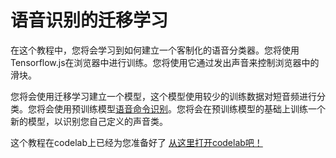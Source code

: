 # 语音识别的迁移学习

在这个教程中，您将会学习到如何建立一个客制化的语音分类器。您将使用Tensorflow.js在浏览器中进行训练。您将使用它通过发出声音来控制浏览器中的滑块。

您将会使用迁移学习建立一个模型，这个模型使用较少的训练数据对短音频进行分类。您将会使用预训练模型[语音命令识别](https://github.com/tensorflow/tfjs-models/tree/master/speech-commands)。您将会在预训练模型的基础上训练一个新的模型，以识别您自己定义的声音类。

这个教程在codelab上已经为您准备好了 [从这里打开codelab吧！](https://codelabs.developers.google.com/codelabs/tensorflowjs-audio-codelab/index.html)
